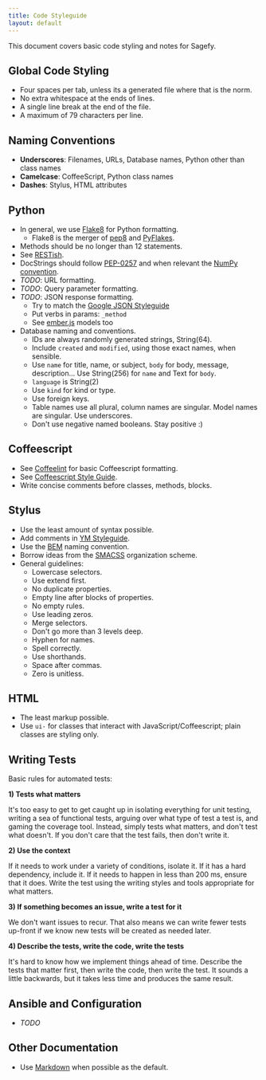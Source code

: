 ```yaml
---
title: Code Styleguide
layout: default
---
```


This document covers basic code styling and notes for Sagefy.

Global Code Styling
-------------------

- Four spaces per tab, unless its a generated file where that is the norm.
- No extra whitespace at the ends of lines.
- A single line break at the end of the file.
- A maximum of 79 characters per line.

Naming Conventions
------------------

- **Underscores**: Filenames, URLs, Database names, Python other than class names
- **Camelcase**: CoffeeScript, Python class names
- **Dashes**: Stylus, HTML attributes

Python
------

- In general, we use [Flake8](https://flake8.readthedocs.org/en/2.0/) for Python formatting.
    - Flake8 is the merger of [pep8](https://github.com/jcrocholl/pep8) and [PyFlakes](https://launchpad.net/pyflakes).
- Methods should be no longer than 12 statements.
- See [RESTish](/restish).
- DocStrings should follow [PEP-0257](http://legacy.python.org/dev/peps/pep-0257/) and when relevant the [NumPy convention](https://github.com/numpy/numpy/blob/master/doc/HOWTO_DOCUMENT.rst.txt).
- _TODO_: URL formatting.
- _TODO_: Query parameter formatting.
- _TODO_: JSON response formatting.
    - Try to match the [Google JSON Styleguide](http://google-styleguide.googlecode.com/svn/trunk/jsoncstyleguide.xml)
    - Put verbs in params: `_method`
    - See [ember.js](http://emberjs.com/guides/models/the-rest-adapter/) models too
- Database naming and conventions.
    - IDs are always randomly generated strings, String(64).
    - Include `created` and `modified`, using those exact names, when sensible.
    - Use `name` for title, name, or subject, `body` for body, message, description... Use String(256) for `name` and Text for `body`.
    - `language` is String(2)
    - Use `kind` for kind or type.
    - Use foreign keys.
    - Table names use all plural, column names are singular. Model names are singular. Use underscores.
    - Don't use negative named booleans. Stay positive :)


Coffeescript
------------

- See [Coffeelint](http://www.coffeelint.org/) for basic Coffeescript formatting.
- See [Coffeescript Style Guide](https://github.com/polarmobile/coffeescript-style-guide).
- Write concise comments before classes, methods, blocks.

Stylus
------

- Use the least amount of syntax possible.
- Add comments in [YM Styleguide](https://github.com/heiskr/ym-styleguide).
- Use the [BEM](http://bem.info/method/) naming convention.
- Borrow ideas from the [SMACSS](http://smacss.com/) organization scheme.
- General guidelines:
    - Lowercase selectors.
    - Use extend first.
    - No duplicate properties.
    - Empty line after blocks of properties.
    - No empty rules.
    - Use leading zeros.
    - Merge selectors.
    - Don't go more than 3 levels deep.
    - Hyphen for names.
    - Spell correctly.
    - Use shorthands.
    - Space after commas.
    - Zero is unitless.

HTML
----

- The least markup possible.
- Use `ui-` for classes that interact with JavaScript/Coffeescript; plain classes are styling only.

Writing Tests
-------------

Basic rules for automated tests:

**1) Tests what matters**

It's too easy to get to get caught up in isolating everything for unit testing, writing a sea of functional tests, arguing over what type of test a test is, and gaming the coverage tool. Instead, simply tests what matters, and don't test what doesn't. If you don't care that the test fails, then don't write it.

**2) Use the context**

If it needs to work under a variety of conditions, isolate it. If it has a hard dependency, include it. If it needs to happen in less than 200 ms, ensure that it does. Write the test using the writing styles and tools appropriate for what matters.

**3) If something becomes an issue, write a test for it**

We don't want issues to recur. That also means we can write fewer tests up-front if we know new tests will be created as needed later.

**4) Describe the tests, write the code, write the tests**

It's hard to know how we implement things ahead of time. Describe the tests that matter first, then write the code, then write the test. It sounds a little backwards, but it takes less time and produces the same result.

Ansible and Configuration
-------------------------

- _TODO_

Other Documentation
-------------------

- Use [Markdown](https://daringfireball.net/projects/markdown/) when possible as the default.

